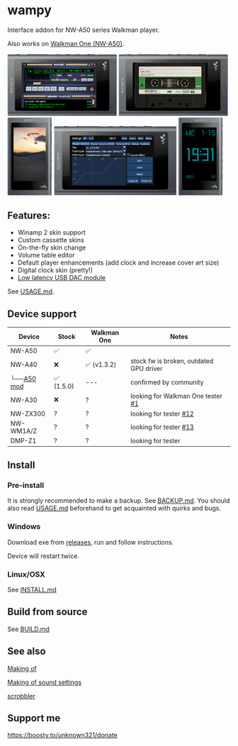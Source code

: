 wampy
=====

Interface addon for NW-A50 series Walkman player.

Also works on [Walkman One (NW-A50)](https://www.mrwalkman.com/p/sony-nw-a50series-custom-firmware.html).

<img src="images/winamp.png" alt="winamp" width="49%">&nbsp;<img src="images/cassette.png" alt="cassette" width="49%">
<img src="images/promo-cassette-skin.png" width="20%"> <img src="images/promo-mvt.png" width="55%"> <img src="images/promo-digiclock.png" width="20%">

## Features:

- Winamp 2 skin support
- Custom cassette skins
- On-the-fly skin change
- Volume table editor
- Default player enhancements (add clock and increase cover art size)
- Digital clock skin (pretty!)
- [Low latency USB DAC module](https://github.com/zhangboyang/llusbdac)

See [USAGE.md](./USAGE.md).

## Device support

| Device          | Stock     | Walkman One | Notes                                   |
|-----------------|-----------|-------------|-----------------------------------------|
| NW-A50          | ✅         | ✅           |                                         |
| NW-A40          | ❌         | ✅ (v1.3.2)  | stock fw is broken, outdated GPU driver |
| └──[A50 mod][1] | ✅ (1.5.0) | ---         | confirmed by community                  |
| NW-A30          | ❌         | ?           | looking for Walkman One tester [#1][2]  |
| NW-ZX300        | ?         | ?           | looking for tester [#12][3]             |
| NW-WM1A/Z       | ?         | ?           | looking for tester [#13][4]             |
| DMP-Z1          | ?         | ?           | looking for tester                      |

[1]: https://www.mrwalkman.com/p/nw-a40-stock-update.html

[2]: https://github.com/unknown321/wampy/issues/1

[3]: https://github.com/unknown321/wampy/issues/12

[4]: https://github.com/unknown321/wampy/issues/13

## Install

### Pre-install

It is strongly recommended to make a backup. See [BACKUP.md](./BACKUP.md).
You should also read [USAGE.md](./USAGE.md) beforehand to get acquainted with quirks and bugs.

### Windows

Download exe from [releases](https://github.com/unknown321/wampy/releases), run and follow instructions.

Device will restart twice.

### Linux/OSX

See [INSTALL.md](./INSTALL.md)

## Build from source

See [BUILD.md](./BUILD.md)

## See also

[Making of](./MAKING_OF.md)

[Making of sound settings](./MAKING_OF_SOUND_SETTINGS.md)

[scrobbler](https://github.com/unknown321/scrobbler)

## Support me

https://boosty.to/unknown321/donate
